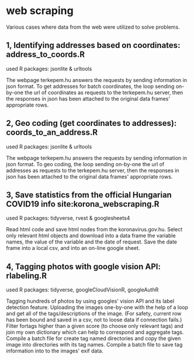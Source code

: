 # web scraping

Various cases where data from the web were utilized to solve problems.

1, Identifying addresses based on coordinates: address_to_coords.R
------------------------------------------------------------------
used R packages: jsonlite & urltools

The webpage terkepem.hu answers the requests by sending information in json format. To get addresses for batch coordinates, the loop sending on-by-one the url of coordinates as requests to the terkepem.hu server, then the responses in json has been attached to the original data frames' appropriate rows.

2, Geo coding (get coordinates to addresses): coords_to_an_address.R
--------------------------------------------------------------------
used R packages: jsonlite & urltools

The webpage terkepem.hu answers the requests by sending information in json format. To geo coding, the loop sending on-by-one the url of addresses as requests to the terkepem.hu server, then the responses in json has been attached to the original data frames' appropriate rows.

3, Save statistics from the official Hungarian COVID19 info site:korona_webscraping.R
-------------------------------------------------------------------------------------
used R packages: tidyverse, rvest & googlesheets4

Read html code and save html nodes from the koronavirus.gov.hu. Select only relevant html objects and download into a data frame the variable names, the value of the variable and the date of request. Save the date frame into a local csv, and into an on-line google sheet.

4, Tagging photos with google vision API: rlabeling.R
-----------------------------------------------------
used R packages: tidyverse, googleCloudVisionR, googleAuthR

Tagging hundreds of photos by using googles' vision API and its label detection feature. Uploading the images one-by-one with the help of a loop and get all of the tags/descriptions of the image. (For safety, current row has been bound and saved in a csv, not to loose data if connection fails.) Filter fortags higher than a given score (to choose only relevant tags) and join my own dictionary which can help to correspond and aggregate tags. Compile a batch file for create tag named directories and copy the given image into directories with its tag names. Compile a batch file to save tag information into to the images' exif data.
